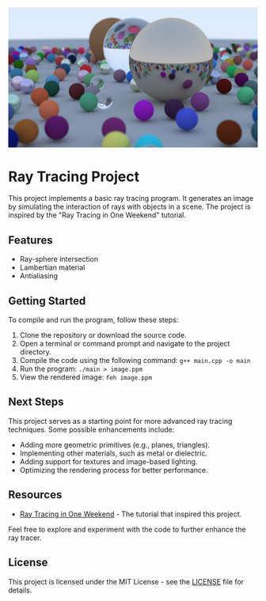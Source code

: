 ![](final-render.jpg)

# Ray Tracing Project

This project implements a basic ray tracing program. It generates an image by simulating the interaction of rays with objects in a scene. The project is inspired by the "Ray Tracing in One Weekend" tutorial.

## Features

- Ray-sphere intersection
- Lambertian material
- Antialiasing

## Getting Started

To compile and run the program, follow these steps:

1. Clone the repository or download the source code.
2. Open a terminal or command prompt and navigate to the project directory.
3. Compile the code using the following command:
```g++ main.cpp -o main```
4. Run the program:
```./main > image.ppm```
5. View the rendered image:
```feh image.ppm```

## Next Steps

This project serves as a starting point for more advanced ray tracing techniques. Some possible enhancements include:

- Adding more geometric primitives (e.g., planes, triangles).
- Implementing other materials, such as metal or dielectric.
- Adding support for textures and image-based lighting.
- Optimizing the rendering process for better performance.

## Resources

- [Ray Tracing in One Weekend](https://raytracing.github.io/books/RayTracingInOneWeekend.html) - The tutorial that inspired this project.

Feel free to explore and experiment with the code to further enhance the ray tracer.

## License

This project is licensed under the MIT License - see the [LICENSE](LICENSE) file for details.
